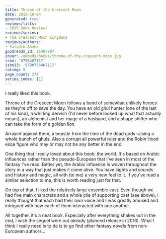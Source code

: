 ```yaml
---
title: Throne of the Crescent Moon
date: 2015-10-04
generated: true
reviews/lists:
- 2015 Book Reviews
reviews/series:
- The Crescent Moon Kingdoms
reviews/authors:
- Saladin Ahmed
goodreads_id: 11487807
cover: /embeds/books/throne-of-the-crescent-moon.jpg
isbn: '0756407117'
isbn13: '9780756407117'
rating: 5
page_count: 274
series_index: [1]
---
```

I really liked this book.  

Throne of the Crescent Moon follows a band of somewhat unlikely heroes as they're off to save the day. You have an old ghul hunter (one of the last of his kind), a whirling dervish (I'd never before looked up what that actually meant), an alchemist and her mage of a husband, and a shape shifter who can take the form of a golden lion.  

<!--more-->

Arrayed against them; a beastie from the time of the dead gods raising a whole bunch of ghuls. Also a corrupt all powerful ruler and the Robin Hood esqe figure who may or may not be any better in the end.  

One thing that I really loved about this book: the world. It's based on Arabic influences rather than the pseudo-European that I've seen in most of the fantasy I've read. Better yet, the Arabic influence is woven throughout the story in a way that just makes it come alive. You have sights and sounds and history and magic, all with (to me) a very new feel to it. If you've read a similar selection to me, this is worth reading just for that.  

On top of that, I liked the relatively large ensemble cast. Even though we had five main characters and a whole pile of supporting cast (see above), I really thought that each had their own voice and I was greatly amused and intrigued with how each of them interacted with one another.  

All together, it's a neat book. Especially after everything shakes out in the end, I wish the sequel were out already (planned release in 2016). What I think I really need is to do is to go find other fantasy novels from non- European authors...